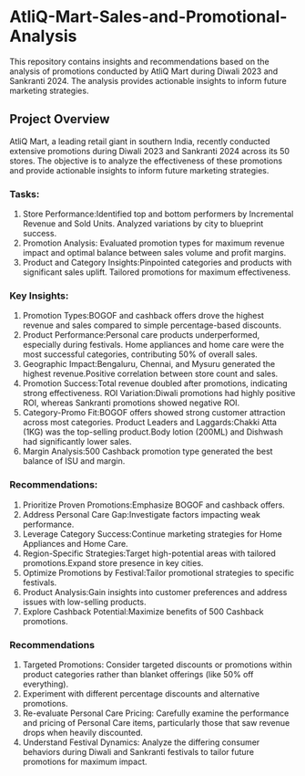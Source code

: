 # AtliQ-Mart-Sales-and-Promotional-Analysis

This repository contains insights and recommendations based on the analysis of promotions conducted by AtliQ Mart during Diwali 2023 and Sankranti 2024. The analysis provides actionable insights to inform future marketing strategies.

## Project Overview

AtliQ Mart, a leading retail giant in southern India, recently conducted extensive promotions during Diwali 2023 and Sankranti 2024 across its 50 stores. The objective is to analyze the effectiveness of these promotions and provide actionable insights to inform future marketing strategies.

### Tasks:

1. Store Performance:Identified top and bottom performers by Incremental Revenue and Sold Units. Analyzed variations by city to blueprint success.
2. Promotion Analysis: Evaluated promotion types for maximum revenue impact and optimal balance between sales volume and profit margins.
3. Product and Category Insights:Pinpointed categories and products with significant sales uplift. Tailored promotions for maximum effectiveness.

### Key Insights:

1. Promotion Types:BOGOF and cashback offers drove the highest revenue and sales compared to simple percentage-based discounts.
2. Product Performance:Personal care products underperformed, especially during festivals.
Home appliances and home care were the most successful categories, contributing 50% of overall sales.
3. Geographic Impact:Bengaluru, Chennai, and Mysuru generated the highest revenue.Positive correlation between store count and sales.
4. Promotion Success:Total revenue doubled after promotions, indicating strong effectiveness.
ROI Variation:Diwali promotions had highly positive ROI, whereas Sankranti promotions showed negative ROI.
5. Category-Promo Fit:BOGOF offers showed strong customer attraction across most categories. Product Leaders and Laggards:Chakki Atta (1KG) was the top-selling product.Body lotion (200ML) and Dishwash had significantly lower sales.
6. Margin Analysis:500 Cashback promotion type generated the best balance of ISU and margin.

### Recommendations:

1. Prioritize Proven Promotions:Emphasize BOGOF and cashback offers.
2. Address Personal Care Gap:Investigate factors impacting weak performance.
3. Leverage Category Success:Continue marketing strategies for Home Appliances and Home Care.
4. Region-Specific Strategies:Target high-potential areas with tailored promotions.Expand store presence in key cities.
5. Optimize Promotions by Festival:Tailor promotional strategies to specific festivals.
6. Product Analysis:Gain insights into customer preferences and address issues with low-selling products.
7. Explore Cashback Potential:Maximize benefits of 500 Cashback promotions.

### Recommendations

1. Targeted Promotions: Consider targeted discounts or promotions within product categories rather than blanket offerings (like 50% off everything).
2. Experiment with different percentage discounts and alternative promotions.
3. Re-evaluate Personal Care Pricing: Carefully examine the performance and pricing of Personal Care items, particularly those that saw revenue drops when heavily discounted.
4. Understand Festival Dynamics: Analyze the differing consumer behaviors during Diwali and Sankranti festivals to tailor future promotions for maximum impact.
